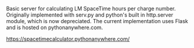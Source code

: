 Basic server for calculating LM SpaceTime hours per charge number. Originally implemented with serv.py and python's built in http.server module, which is now depreciated. The current implementation uses Flask and is hosted on pythonanywhere.com.

https://spacetimecalculator.pythonanywhere.com/
